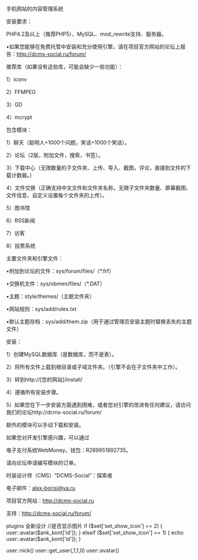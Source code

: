 手机网站的内容管理系统

安装要求：

PHP4.2及以上（推荐PHP5）、MySQL、mod_rewrite支持、服务器。

•如果您能够在免费托管中安装和充分使用引擎，请在项目官方网站的论坛上报告：http://dcms-social.ru/forum/ 

推荐库（如果没有这些库，可能会缺少一些功能）：

1）iconv

2）FFMPEG

3）GD

4）mcrypt

包含模块：

1）聊天（聪明人+1000个问题，笑话+1000个笑话）。

2）论坛（2层，附加文件，搜索，书签）。

3）下载中心（无限数量的子文件夹、上传、导入、截图，评论，直接到文件的下载计数器。）

4）文件交换（正确支持中文文件和文件夹名称，无限子文件夹数量、屏幕截图、文件信息、自定义设置每个文件夹的上传）。

5）图书馆

6）RSS新闻

7）访客

8）投票系统

主要文件夹和引擎文件：

•附加到论坛的文件：sys/forum/files/（*.frf）

•交换机文件：sys/obmen/files/（*.DAT）

•主题：style/themes/（主题文件夹）

•网站规则：sys/add/rules.txt

•默认主题存档：sys/add/them.zip（用于通过管理员安装主题时替换丢失的主题文件）

安装：

1）创建MySQL数据库（是数据库，而不是表）。

2）将所有文件上载到根目录或子域文件夹。（引擎不会在子文件夹中工作）。

3）转到http://[您的网站]/install/

4）遵循所有安装步骤。

5）如果您在下一步安装方面遇到困难，或者您对引擎的改进有任何建议，请访问我们的论坛http://dcms-social.ru/forum/

额外的模块可以手动下载和安装。

如果您对开发引擎感兴趣，可以通过

电子支付系统WebMoney。钱包：R289951892735。

请向论坛申请编写模块的订单。

时装设计师（CMS）“DCMS-Social”：探索者

电子邮件：alex-borisi@ya.ru

项目官方网站：http://dcms-social.ru

支持：http://dcms-social.ru/forum/


plugins 全新设计
//是否显示图片
if ($set['set_show_icon'] == 2) {
    user::avatar($ank_kont['id']);
} elseif ($set['set_show_icon'] == 1) {
    echo user::avatar($ank_kont['id']);
}

user::nick()
user::get_user(,1,1,0)
user::avatar()       